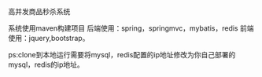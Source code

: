 高并发商品秒杀系统

系统使用maven构建项目
后端使用：spring，springmvc，mybatis，redis
前端使用：jquery,bootstrap。

ps:clone到本地运行需要将mysql，redis配置的ip地址修改为你自己部署的mysql，redis的ip地址。
